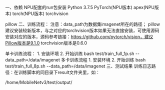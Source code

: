 一、依赖
    NPU配套的run包安装
    Python 3.7.5
    PyTorch(NPU版本)
    apex(NPU版本)
    torch(NPU版本)
    torchvision

pillow
二、训练流程：
注意：data_path为数据集imagenet所在的路径； pillow建议安装较新版本，与之对应的torchvision版本如果无法直接安装，可使用源码安装对应的版本，源码参考链接：https://github.com/pytorch/vision，建议Pillow版本是9.1.0 torchvision版本是0.6.0

单卡训练流程：
	1. 安装环境
	2. 开始训练
	    bash test/train_full_1p.sh  --data_path=/data/imagenet
多卡训练流程
	1. 安装环境
	2. 开始训练
	    bash test/train_full_8p.sh  --data_path=/data/imagenet
三、测试结果
训练日志路径：在训练脚本的同目录下result文件夹里，如：

  /home/MobileNetv3/test/output/